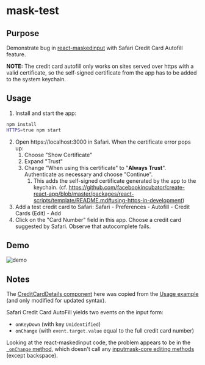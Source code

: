 # mask-test

## Purpose

Demonstrate bug in [react-maskedinput](https://github.com/insin/react-maskedinput/) with Safari Credit Card Autofill feature.

**NOTE:** The credit card autofill only works on sites served over https with a valid certificate, so the self-signed certificate from the app has to be added to the system keychain.

## Usage

1. Install and start the app:

```bash
npm install
HTTPS=true npm start
```

2. Open https://localhost:3000 in Safari. When the certificate error pops up:
   1. Choose "Show Certificate"
   2. Expand "Trust"
   3. Change "When using this certificate" to "**Always Trust**". Authenticate as necessary and choose "Continue".
      1. This adds the self-signed certificate generated by the app to the keychain. (cf. https://github.com/facebookincubator/create-react-app/blob/master/packages/react-scripts/template/README.md#using-https-in-development)
3. Add a test credit card to Safari: Safari - Preferences - Autofill - Credit Cards (Edit) - Add
4. Click on the "Card Number" field in this app. Choose a credit card suggested by Safari. Observe that autocomplete fails.

## Demo

![demo](./demo.gif)

## Notes

The [CreditCardDetails component](./src/CreditCardDetails.js) here was copied from the [Usage example](https://github.com/insin/react-maskedinput#usage) (and only modified for updated syntax).

Safari Credit Card AutoFill yields two events on the input form:

* `onKeyDown` (with key `Unidentified`)
* `onChange` (with `event.target.value` equal to the full credit card number)

Looking at the react-maskedinput code, the problem appears to be in the [`_onChange` method](https://github.com/insin/react-maskedinput/blob/f4cc837a48fce6673f45faa197a96a9c9041d67e/src/index.js#L131-L152), which doesn't call any [inputmask-core editing methods](https://github.com/insin/inputmask-core#inputmask-editing-methods) (except backspace).